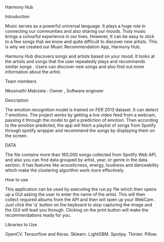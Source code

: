 Harmony Hub


Introduction


Music serves as a powerful universal language. It plays a huge role in connecting our communities and also sharing our moods. Truly music brings a colourful experience in our lives. However, It can be easy to stick to a few songs that we know and quite difficult to discover  new artists. This is why we created our Music Recommendation App, Harmony Hub.


Harmony Hub discovers songs and artists based on your mood. It looks at the artists and songs that the user repeatedly plays and recommends similar songs . Users can discover new songs and also find out more information about the artist.


Team members

Nkosinathi Mabizela : Owner , Software engineer




Description

The emotion recognition model is trained on FER 2013 dataset. It can detect 7 emotions. The project works by getting a live video feed from a webcam, passing it through the model to get a prediction of emotion. Then according to the emotion predicted, the app will fetch a playlist of songs from Spotify through spotify wrapper and recommend the songs by displaying them on the screen.


DATA

The file contains more than 160,000 songs collected from Spotify Web API, and also you can find data grouped by artist, year, or genre in the data section.
It has features like acousticness, energy, loudness and danceability which make the clustering algorithm work more effectively.


How to use

This application can be used by executing the run.py file which then opens up a GUI asking the user to enter the name of the artist.
This will then collect required albums from the API and then will open up your WebCam .
Just click the 'q' button on the keyboard to stop capturing the image and the GUI will lead you through.
Clicking on the print button will make the recommendations ready for you.






Libraries to Use

OpenCV.
Tensorflow and Keras.
Sklearn.
LightGBM.
Spotipy.
Tkinter.
Pillow.







